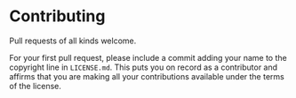 # Contributing

Pull requests of all kinds welcome.

For your first pull request, please include a commit adding your name to the copyright line in
`LICENSE.md`. This puts you on record as a contributor and affirms that you are making all your
contributions available under the terms of the license.
